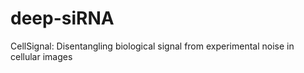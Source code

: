 # deep-siRNA
CellSignal: Disentangling biological signal from experimental noise in cellular images
